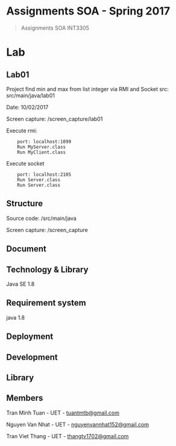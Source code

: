 # Assignments SOA - Spring 2017

> Assignments SOA INT3305

# Lab

## Lab01
Project find min and max from list integer via RMI and Socket
src: src/main/java/lab01

Date: 10/02/2017

Screen capture: /screen_capture/lab01

Execute rmi:
        
        port: localhost:1099
        Run MyServer.class
        Run MyClient.class

Execute socket

        port: localhost:2105
        Run Server.class
        Run Server.class
        
## Structure

Source code: /src/main/java

Screen capture: /screen_capture


## Document

## Technology & Library
Java SE 1.8

## Requirement system

java 1.8

## Deployment
        
## Development

## Library


## Members

Tran Minh Tuan - UET - tuantmtb@gmail.com

Nguyen Van Nhat - UET - nguyenvannhat152@gmail.com

Tran Viet Thang - UET - thangtv1702@gmail.com
